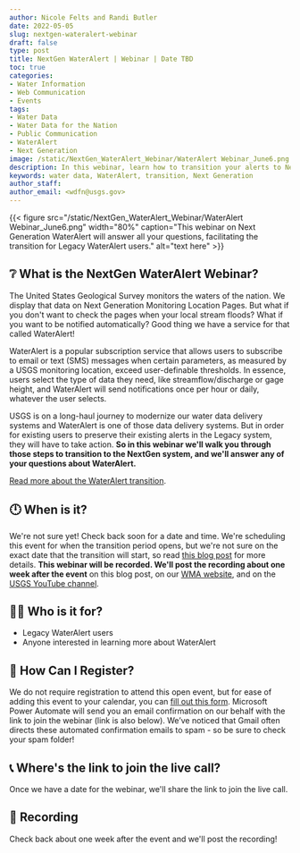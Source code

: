 ```yaml
---
author: Nicole Felts and Randi Butler
date: 2022-05-05
slug: nextgen-wateralert-webinar
draft: false
type: post
title: NextGen WaterAlert | Webinar | Date TBD
toc: true
categories:
- Water Information
- Web Communication
- Events
tags:
- Water Data
- Water Data for the Nation
- Public Communication
- WaterAlert
- Next Generation
image: /static/NextGen_WaterAlert_Webinar/WaterAlert Webinar_June6.png
description: In this webinar, learn how to transition your alerts to Next Generation WaterAlert.
keywords: water data, WaterAlert, transition, Next Generation
author_staff:
author_email: <wdfn@usgs.gov>
---
```

<div class="grid-row">
{{< figure src="/static/NextGen_WaterAlert_Webinar/WaterAlert Webinar_June6.png" width="80%" caption="This webinar on Next Generation WaterAlert will answer all your questions, facilitating the transition for Legacy WaterAlert users." alt="text here" >}}
</div>

## ❔ What is the NextGen WaterAlert Webinar?
The United States Geological Survey monitors the waters of the nation. We display that data on Next Generation Monitoring Location Pages. But what if you don't want to check the pages when your local stream floods? What if you want to be notified automatically? Good thing we have a service for that called WaterAlert!

WaterAlert is a popular subscription service that allows users to subscribe to email or text (SMS) messages when certain parameters, as measured by a USGS monitoring location, exceed user-definable thresholds. In essence, users select the type of data they need, like streamflow/discharge or gage height, and WaterAlert will send notifications once per hour or daily, whatever the user selects.

USGS is on a long-haul journey to modernize our water data delivery systems and WaterAlert is one of those data delivery systems. But in order for existing users to preserve their existing alerts in the Legacy system, they will have to take action. **So in this webinar we'll walk you through those steps to transition to the NextGen system, and we'll answer any of your questions about WaterAlert.**

[Read more about the WaterAlert transition](https://waterdata.usgs.gov/blog/wateralert-transition/).

## 🕛 When is it?
We're not sure yet! Check back soon for a date and time. We're scheduling this event for when the transition period opens, but we're not sure on the exact date that the transition will start, so read [this blog post](https://waterdata.usgs.gov/blog/wateralert-transition/) for more details. **This webinar will be recorded. We'll post the recording about one week after the event** on this blog post, on our [WMA website](https://www.usgs.gov/mission-areas/water-resources), and on the [USGS YouTube channel](https://www.youtube.com/channel/UCeXH8GZyV3sVqAr45AvupOA).


## 👩‍💻 Who is it for?
- Legacy WaterAlert users
- Anyone interested in learning more about WaterAlert


## 📆 How Can I Register?
We do not require registration to attend this open event, but for ease of adding this event to your calendar, you can [fill out this form](https://forms.office.com/Pages/ResponsePage.aspx?id=urWTBhhLe02TQfMvQApUlHYcwHQsfVVFlOyeIuy0QDdUM0VNNVFMT09YTFdPQkQxSTA4VzFCQ0JBNy4u). Microsoft Power Automate will send you an email confirmation on our behalf with the link to join the webinar (link is also below). We’ve noticed that Gmail often directs these automated confirmation emails to spam - so be sure to check your spam folder!

## 📞 Where's the link to join the live call?
Once we have a date for the webinar, we'll share the link to join the live call.

## 🎥 Recording
Check back about one week after the event and we'll post the recording!
